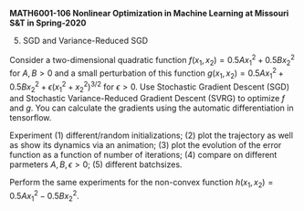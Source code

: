 <b>MATH6001-106 Nonlinear Optimization in Machine Learning at Missouri S&T in Spring-2020</b>

5. SGD and Variance-Reduced SGD

Consider a two-dimensional quadratic function $f(x_1, x_2) = 0.5 A x_1^2 + 0.5 B x_2^2$ for $A, B>0$ and a small perturbation of this function $g(x_1, x_2) = 0.5 A x_1^2 + 0.5 B x_2^2 + \epsilon (x_1^2+x_2^2)^{3/2}$ for $\epsilon>0$. Use Stochastic Gradient Descent (SGD) and Stochastic Variance-Reduced Gradient Descent (SVRG) to optimize $f$ and $g$. You can calculate the gradients using the automatic differentiation in tensorflow.

Experiment (1) different/random initializations; (2) plot the trajectory as well as show its dynamics via an animation; (3) plot the evolution of the error function as a function of number of iterations; (4) compare on different parmeters $A, B, \epsilon>0$; (5) different batchsizes.

Perform the same experiments for the non-convex function $h(x_1, x_2) = 0.5 A x_1^2 - 0.5 B x_2^2$.
